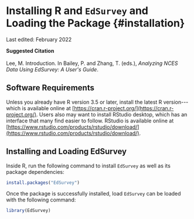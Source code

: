# Installing R and `EdSurvey` and Loading the Package {#installation}

Last edited: February 2022

**Suggested Citation**<br></br>
Lee, M. Introduction. In Bailey, P. and Zhang, T. (eds.), _Analyzing NCES Data Using EdSurvey: A User's Guide_.

## Software Requirements

Unless you already have R version 3.5 or later, install the latest R version---which is available online at [https://cran.r-project.org/](https://cran.r-project.org/). Users also may want to install RStudio desktop, which has an interface that many find easier to follow. RStudio is available online at  [https://www.rstudio.com/products/rstudio/download/](https://www.rstudio.com/products/rstudio/download/).


## Installing and Loading EdSurvey

Inside R, run the following command to install `EdSurvey` as well as its package dependencies:




```r
install.packages("EdSurvey")
```

Once the package is successfully installed, load `EdSurvey` can be loaded with the following command:


```r
library(EdSurvey)
```

